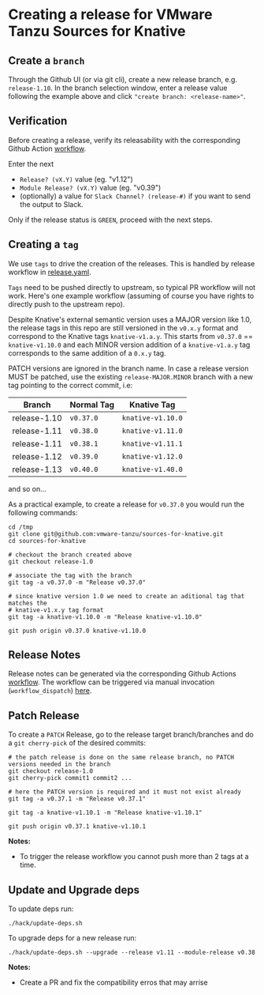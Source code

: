 # Creating a release for VMware Tanzu Sources for Knative

## Create a `branch`

Through the Github UI (or via git cli), create a new release branch, e.g. `release-1.10`. In the
branch selection window, enter a release value following the example above and
click `"create branch: <release-name>"`.

## Verification

Before creating a release, verify its releasability with the corresponding
Github Action
[workflow](https://github.com/vmware-tanzu/sources-for-knative/actions/workflows/knative-releasability.yaml).

Enter the next
- `Release? (vX.Y)` value (eg. "v1.12")
- `Module Release? (vX.Y)` value (eg. "v0.39")
- (optionally) a value for `Slack Channel? (release-#)` if you want to send the output to Slack.

Only if the release status is `GREEN`, proceed with the next steps.

## Creating a `tag`

We use `tags` to drive the creation of the releases. This is handled by release
workflow in [release.yaml](.github/workflows/release.yaml).

`Tags` need to be pushed directly to upstream, so typical PR workflow will not
work. Here's one example workflow (assuming of course you have rights to
directly push to the upstream repo).

Despite Knative's external semantic version uses a MAJOR version like 1.0, the release tags in this repo are still versioned in the `v0.x.y` format and correspond to the Knative tags `knative-v1.a.y`.
This starts from `v0.37.0` == `knative-v1.10.0` and each MINOR version addition of a `knative-v1.a.y` tag corresponds to the same addition of a `0.x.y` tag.

PATCH versions are ignored in the branch name. In case a release version MUST be patched, use the existing `release-MAJOR.MINOR` branch with a new tag pointing to the correct commit, i.e:

| Branch      | Normal Tag  | Knative Tag      |
|-------------|-------------|------------------|
| release-1.10 | `v0.37.0`   | `knative-v1.10.0` |
| release-1.11 | `v0.38.0`   | `knative-v1.11.0` |
| release-1.11 | `v0.38.1`   | `knative-v1.11.1` |
| release-1.12 | `v0.39.0`   | `knative-v1.12.0` |
| release-1.13 | `v0.40.0`   | `knative-v1.40.0` |
and so on...

As a practical example, to create a release for `v0.37.0` you would run the following commands:

```shell
cd /tmp
git clone git@github.com:vmware-tanzu/sources-for-knative.git
cd sources-for-knative

# checkout the branch created above
git checkout release-1.0

# associate the tag with the branch
git tag -a v0.37.0 -m "Release v0.37.0"

# since knative version 1.0 we need to create an aditional tag that matches the
# knative-v1.x.y tag format
git tag -a knative-v1.10.0 -m "Release knative-v1.10.0"

git push origin v0.37.0 knative-v1.10.0
```

## Release Notes

Release notes can be generated via the corresponding Github Actions
[workflow](.github/workflows/knative-release-notes.yaml). The workflow can be
triggered via manual invocation (`workflow_dispatch`) [here](https://github.com/vmware-tanzu/sources-for-knative/actions/workflows/knative-release-notes.yaml).

## Patch Release

To create a `PATCH` Release, go to the release target branch/branches and do a `git cherry-pick` of the desired commits:

```shel
# the patch release is done on the same release branch, no PATCH versions needed in the branch
git checkout release-1.0
git cherry-pick commit1 commit2 ...

# here the PATCH version is required and it must not exist already
git tag -a v0.37.1 -m "Release v0.37.1"

git tag -a knative-v1.10.1 -m "Release knative-v1.10.1"

git push origin v0.37.1 knative-v1.10.1
```

**Notes:**
- To trigger the release workflow you cannot push more than 2 tags at a time.

## Update and Upgrade deps

To update deps run:
```
./hack/update-deps.sh
```

To upgrade deps for a new release run:
```
./hack/update-deps.sh --upgrade --release v1.11 --module-release v0.38
```
**Notes:**
- Create a PR and fix the compatibility erros that may arrise
